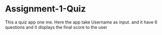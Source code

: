 # Assignment-1-Quiz
This a quiz app one me.
Here the app take Username as input.
and it have 6 questions and it displays the final score to the user
